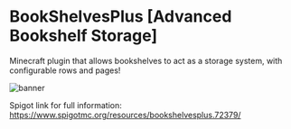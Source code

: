 # BookShelvesPlus [Advanced Bookshelf Storage]
Minecraft plugin that allows bookshelves to act as a storage system, with configurable rows and pages!

![banner](https://i.imgur.com/HO9PKW5.png)

Spigot link for full information: https://www.spigotmc.org/resources/bookshelvesplus.72379/
